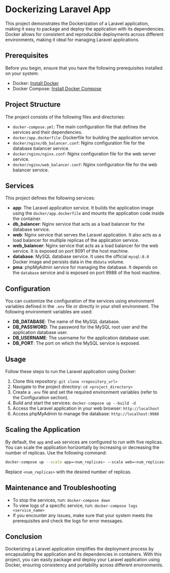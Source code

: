 # Dockerizing Laravel App

This project demonstrates the Dockerization of a Laravel application, making it easy to package and deploy the application with its dependencies. Docker allows for consistent and reproducible deployments across different environments, making it ideal for managing Laravel applications.

## Prerequisites

Before you begin, ensure that you have the following prerequisites installed on your system:

- Docker: [Install Docker](https://docs.docker.com/get-docker/)
- Docker Compose: [Install Docker Compose](https://docs.docker.com/compose/install/)

## Project Structure

The project consists of the following files and directories:

- `docker-compose.yml`: The main configuration file that defines the services and their dependencies.
- `docker/app.dockerfile`: Dockerfile for building the application service.
- `docker/nginx/db_balancer.conf`: Nginx configuration file for the database balancer service.
- `docker/nginx/nginx.conf`: Nginx configuration file for the web server service.
- `docker/nginx/web_balancer.conf`: Nginx configuration file for the web balancer service.

## Services

This project defines the following services:

- **app**: The Laravel application service. It builds the application image using the `docker/app.dockerfile` and mounts the application code inside the container.
- **db_balancer**: Nginx service that acts as a load balancer for the database service.
- **web**: Nginx service that serves the Laravel application. It also acts as a load balancer for multiple replicas of the application service.
- **web_balancer**: Nginx service that acts as a load balancer for the web service. It is exposed on port 9091 of the host machine.
- **database**: MySQL database service. It uses the official `mysql:8.0` Docker image and persists data in the `dbdata` volume.
- **pma**: phpMyAdmin service for managing the database. It depends on the `database` service and is exposed on port 9988 of the host machine.

## Configuration

You can customize the configuration of the services using environment variables defined in the `.env` file or directly in your shell environment. The following environment variables are used:

- **DB_DATABASE**: The name of the MySQL database.
- **DB_PASSWORD**: The password for the MySQL root user and the application database user.
- **DB_USERNAME**: The username for the application database user.
- **DB_PORT**: The port on which the MySQL service is exposed.

## Usage

Follow these steps to run the Laravel application using Docker:

1. Clone this repository: `git clone <repository_url>`
2. Navigate to the project directory: `cd <project_directory>`
3. Create a `.env` file and set the required environment variables (refer to the Configuration section).
4. Build and start the services: `docker-compose up --build -d`
5. Access the Laravel application in your web browser: `http://localhost`
6. Access phpMyAdmin to manage the database: `http://localhost:9988`

## Scaling the Application

By default, the `app` and `web` services are configured to run with five replicas. You can scale the application horizontally by increasing or decreasing the number of replicas. Use the following command:

```bash
docker-compose up --scale app=<num_replicas> --scale web=<num_replicas>
```

Replace `<num_replicas>` with the desired number of replicas.

## Maintenance and Troubleshooting

- To stop the services, run: `docker-compose down`
- To view logs of a specific service, run: `docker-compose logs <service_name>`
- If you encounter any issues, make sure that your system meets the prerequisites and check the logs for error messages.

## Conclusion

Dockerizing a Laravel application simplifies the deployment process by encapsulating the application and its dependencies in containers. With this project, you can easily package and deploy your Laravel application using Docker, ensuring consistency and portability across different environments.